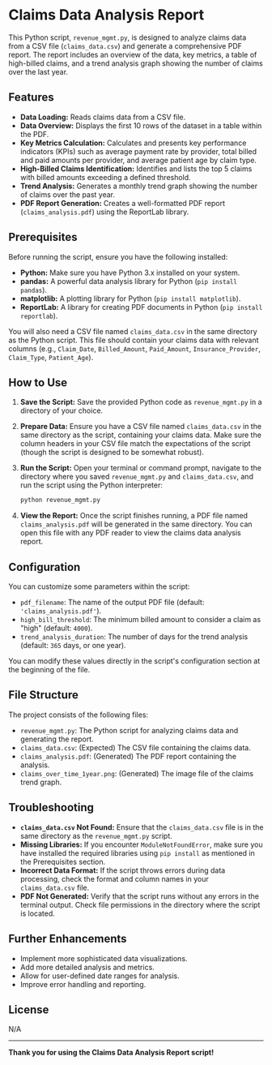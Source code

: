 # Claims Data Analysis Report

This Python script, `revenue_mgmt.py`, is designed to analyze claims data from a CSV file (`claims_data.csv`) and generate a comprehensive PDF report. The report includes an overview of the data, key metrics, a table of high-billed claims, and a trend analysis graph showing the number of claims over the last year.

## Features

* **Data Loading:** Reads claims data from a CSV file.
* **Data Overview:** Displays the first 10 rows of the dataset in a table within the PDF.
* **Key Metrics Calculation:** Calculates and presents key performance indicators (KPIs) such as average payment rate by provider, total billed and paid amounts per provider, and average patient age by claim type.
* **High-Billed Claims Identification:** Identifies and lists the top 5 claims with billed amounts exceeding a defined threshold.
* **Trend Analysis:** Generates a monthly trend graph showing the number of claims over the past year.
* **PDF Report Generation:** Creates a well-formatted PDF report (`claims_analysis.pdf`) using the ReportLab library.

## Prerequisites

Before running the script, ensure you have the following installed:

* **Python:** Make sure you have Python 3.x installed on your system.
* **pandas:** A powerful data analysis library for Python (`pip install pandas`).
* **matplotlib:** A plotting library for Python (`pip install matplotlib`).
* **ReportLab:** A library for creating PDF documents in Python (`pip install reportlab`).

You will also need a CSV file named `claims_data.csv` in the same directory as the Python script. This file should contain your claims data with relevant columns (e.g., `Claim_Date`, `Billed_Amount`, `Paid_Amount`, `Insurance_Provider`, `Claim_Type`, `Patient_Age`).

## How to Use

1.  **Save the Script:** Save the provided Python code as `revenue_mgmt.py` in a directory of your choice.
2.  **Prepare Data:** Ensure you have a CSV file named `claims_data.csv` in the same directory as the script, containing your claims data. Make sure the column headers in your CSV file match the expectations of the script (though the script is designed to be somewhat robust).
3.  **Run the Script:** Open your terminal or command prompt, navigate to the directory where you saved `revenue_mgmt.py` and `claims_data.csv`, and run the script using the Python interpreter:

    ```bash
    python revenue_mgmt.py
    ```

4.  **View the Report:** Once the script finishes running, a PDF file named `claims_analysis.pdf` will be generated in the same directory. You can open this file with any PDF reader to view the claims data analysis report.

## Configuration

You can customize some parameters within the script:

* `pdf_filename`: The name of the output PDF file (default: `'claims_analysis.pdf'`).
* `high_bill_threshold`: The minimum billed amount to consider a claim as "high" (default: `4000`).
* `trend_analysis_duration`: The number of days for the trend analysis (default: `365` days, or one year).

You can modify these values directly in the script's configuration section at the beginning of the file.

## File Structure

The project consists of the following files:

* `revenue_mgmt.py`: The Python script for analyzing claims data and generating the report.
* `claims_data.csv`: (Expected) The CSV file containing the claims data.
* `claims_analysis.pdf`: (Generated) The PDF report containing the analysis.
* `claims_over_time_1year.png`: (Generated) The image file of the claims trend graph.

## Troubleshooting

* **`claims_data.csv` Not Found:** Ensure that the `claims_data.csv` file is in the same directory as the `revenue_mgmt.py` script.
* **Missing Libraries:** If you encounter `ModuleNotFoundError`, make sure you have installed the required libraries using `pip install` as mentioned in the Prerequisites section.
* **Incorrect Data Format:** If the script throws errors during data processing, check the format and column names in your `claims_data.csv` file.
* **PDF Not Generated:** Verify that the script runs without any errors in the terminal output. Check file permissions in the directory where the script is located.

## Further Enhancements

* Implement more sophisticated data visualizations.
* Add more detailed analysis and metrics.
* Allow for user-defined date ranges for analysis.
* Improve error handling and reporting.

## License

N/A

---

**Thank you for using the Claims Data Analysis Report script!**